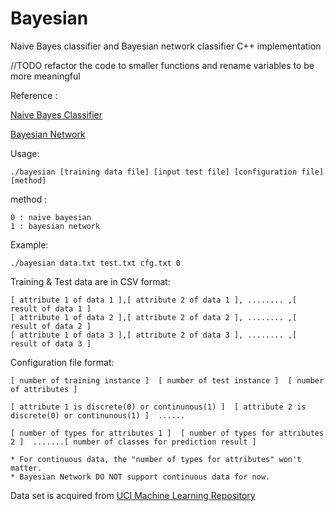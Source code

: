 # Bayesian
Naive Bayes classifier and Bayesian network classifier C++ implementation

//TODO refactor the code to smaller functions and rename variables to be more meaningful

Reference :

[Naive Bayes Classifier](https://en.wikipedia.org/wiki/Naive_Bayes_classifier)

[Bayesian Network](https://en.wikipedia.org/wiki/Bayesian_network)

Usage:
```
./bayesian [training data file] [input test file] [configuration file] [method]
```
method :
```
0 : naive bayesian
1 : bayesian network
```

Example:
```
./bayesian data.txt test.txt cfg.txt 0
```



Training & Test data are in CSV format:
```
[ attribute 1 of data 1 ],[ attribute 2 of data 1 ], ........ ,[ result of data 1 ]
[ attribute 1 of data 2 ],[ attribute 2 of data 2 ], ........ ,[ result of data 2 ]
[ attribute 1 of data 3 ],[ attribute 2 of data 3 ], ........ ,[ result of data 3 ]
```

Configuration file format:
```
[ number of training instance ]  [ number of test instance ]  [ number of attributes ]

[ attribute 1 is discrete(0) or continunous(1) ]  [ attribute 2 is discrete(0) or continunous(1) ]  ......

[ number of types for attributes 1 ]  [ number of types for attributes 2 ]  .......[ number of classes for prediction result ]  

* For continuous data, the "number of types for attributes" won't matter.
* Bayesian Network DO NOT support continuous data for now.
```

Data set is acquired from [UCI Machine Learning Repository](https://archive.ics.uci.edu/ml/datasets.html)

